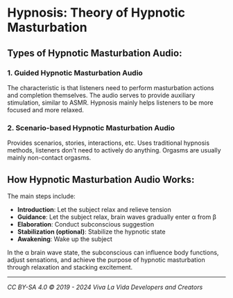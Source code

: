 # Hypnosis: Theory of Hypnotic Masturbation

## Types of Hypnotic Masturbation Audio:

### 1. Guided Hypnotic Masturbation Audio
The characteristic is that listeners need to perform masturbation actions and completion themselves. The audio serves to provide auxiliary stimulation, similar to ASMR. Hypnosis mainly helps listeners to be more focused and more relaxed.

### 2. Scenario-based Hypnotic Masturbation Audio
Provides scenarios, stories, interactions, etc. Uses traditional hypnosis methods, listeners don't need to actively do anything. Orgasms are usually mainly non-contact orgasms.

## How Hypnotic Masturbation Audio Works:

The main steps include:
- **Introduction**: Let the subject relax and relieve tension
- **Guidance**: Let the subject relax, brain waves gradually enter α from β
- **Elaboration**: Conduct subconscious suggestion
- **Stabilization (optional)**: Stabilize the hypnotic state
- **Awakening**: Wake up the subject

In the α brain wave state, the subconscious can influence body functions, adjust sensations, and achieve the purpose of hypnotic masturbation through relaxation and stacking excitement.

---

*CC BY-SA 4.0 © 2019 - 2024 Viva La Vida Developers and Creators*